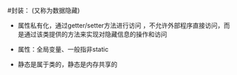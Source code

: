 #封装： (又称为数据隐藏)

- 属性私有化，通过getter/setter方法进行访问  ，不允许外部程序直接访问，而是通过该类提供的方法来实现对隐藏信息的操作和访问

- 属性：全局变量、一般指非static

- 静态是属于类的，静态是内存共享的

